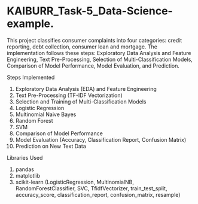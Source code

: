 # KAIBURR_Task-5_Data-Science-example.
This project classifies consumer complaints into four categories: credit reporting, debt collection, consumer loan and mortgage. The implementation follows these steps: Exploratory Data Analysis and Feature Engineering, Text Pre-Processing, Selection of Multi-Classification Models, Comparison of Model Performance, Model Evaluation, and Prediction.

Steps Implemented
1. Exploratory Data Analysis (EDA) and Feature Engineering
2. Text Pre-Processing (TF-IDF Vectorization)
3. Selection and Training of Multi-Classification Models
4. Logistic Regression
5. Multinomial Naive Bayes
6. Random Forest
7. SVM
8. Comparison of Model Performance
9. Model Evaluation (Accuracy, Classification Report, Confusion Matrix)
10. Prediction on New Text Data

Libraries Used
1. pandas
2. matplotlib
3. scikit-learn (LogisticRegression, MultinomialNB, RandomForestClassifier, SVC, TfidfVectorizer, train_test_split, accuracy_score, classification_report, confusion_matrix, resample)

